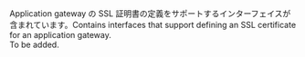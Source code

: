 <Namespace Name="Microsoft.Azure.Management.Network.Fluent.ApplicationGatewaySslCertificate.Definition">
  <Docs>
    <summary><span data-ttu-id="8a2fd-101">Application gateway の SSL 証明書の定義をサポートするインターフェイスが含まれています。</span><span class="sxs-lookup"><span data-stu-id="8a2fd-101">Contains interfaces that support defining an SSL certificate for an application gateway.</span></span></summary> 
    <remarks>To be added.</remarks>
  </Docs>
</Namespace>
